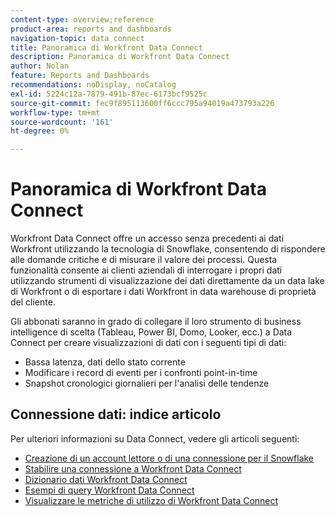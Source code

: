```yaml
---
content-type: overview;reference
product-area: reports and dashboards
navigation-topic: data connect
title: Panoramica di Workfront Data Connect
description: Panoramica di Workfront Data Connect
author: Nolan
feature: Reports and Dashboards
recommendations: noDisplay, noCatalog
exl-id: 5224c12a-7879-491b-87ec-6173bcf9525c
source-git-commit: fec9f895113600ff6ccc795a94019a473793a226
workflow-type: tm+mt
source-wordcount: '161'
ht-degree: 0%

---
```


# Panoramica di Workfront Data Connect

Workfront Data Connect offre un accesso senza precedenti ai dati Workfront utilizzando la tecnologia di Snowflake, consentendo di rispondere alle domande critiche e di misurare il valore dei processi. Questa funzionalità consente ai clienti aziendali di interrogare i propri dati utilizzando strumenti di visualizzazione dei dati direttamente da un data lake di Workfront o di esportare i dati Workfront in data warehouse di proprietà del cliente.

Gli abbonati saranno in grado di collegare il loro strumento di business intelligence di scelta (Tableau, Power BI, Domo, Looker, ecc.) a Data Connect per creare visualizzazioni di dati con i seguenti tipi di dati:

* Bassa latenza, dati dello stato corrente
* Modificare i record di eventi per i confronti point-in-time
* Snapshot cronologici giornalieri per l&#39;analisi delle tendenze

## Connessione dati: indice articolo

Per ulteriori informazioni su Data Connect, vedere gli articoli seguenti:

* [Creazione di un account lettore o di una connessione per il Snowflake](/help/quicksilver/reports-and-dashboards/data-lake/create-a-reader-account.md)
* [Stabilire una connessione a Workfront Data Connect](/help/quicksilver/reports-and-dashboards/data-lake/share-data-externally.md)
* [Dizionario dati Workfront Data Connect](/help/quicksilver/reports-and-dashboards/data-lake/data-dictionary.md)
* [Esempi di query Workfront Data Connect](/help/quicksilver/reports-and-dashboards/data-lake/basic-query-examples.md)
* [Visualizzare le metriche di utilizzo di Workfront Data Connect](/help/quicksilver/reports-and-dashboards/data-lake/view-usage-metrics.md)
